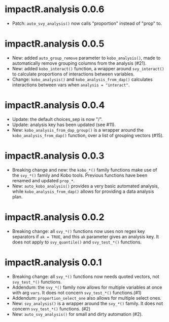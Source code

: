 # impactR.analysis 0.0.6

* Patch: `auto_svy_analysis()` now calls "proportion" instead of "prop" to.

# impactR.analysis 0.0.5

* New: added `auto_group_remove` parameter to `kobo_analysis()`, made to automatically remove grouping columns from the analysis (#21).
* New: added `kobo_interact()` function, a wrapper around `svy_interact()` to calculate proportions of interactions between variables.
* Change: `kobo_analysis()` and `kobo_analysis_from_dap()` calculates interactions between vars when `analysis = "interact"`.

# impactR.analysis 0.0.4

* Update: the default choices_sep is now "/".
* Update: analysis key has been updated (see #11).
* New: `kobo_analysis_from_dap_group()` is a wrapper around the `kobo_analysis_from_dap()` function, over a list of grouping vectors (#15).

# impactR.analysis 0.0.3

* Breaking change and new: the `kobo_*()` family functions make use of the `svy_*()` family and Kobo tools. Previous functions have been renamed and updated `prop_*`.
* New: `auto_kobo_analysis()` provides a very basic automated analysis, while `kobo_analysis_from_dap()` allows for providing a data analysis plan.

# impactR.analysis 0.0.2

* Breaking change: all `svy_*()` functions now uses non regex key separators if `ak = TRUE`, and this `ak` parameter gives an analysis key. It does not apply to `svy_quantile()` and `svy_test_*()` functions.

# impactR.analysis 0.0.1

* Breaking change: all `svy_*()` functions now needs quoted vectors, not `svy_test_*()` functions.
* Addendum: the `svy_*()` family now allows for multiple variables at once with arg `vars`. It does not concern `svy_test_*()` functions.(#1)
* Addendum: `proportion_select_one` also allows for multiple select ones.
* New: `svy_analysis()` is a wrapper around the `svy_*()` family. It does not concern `svy_test_*()` functions. (#2)
* New: `auto_svy_analysis()` for small and dirty automation (#2).
